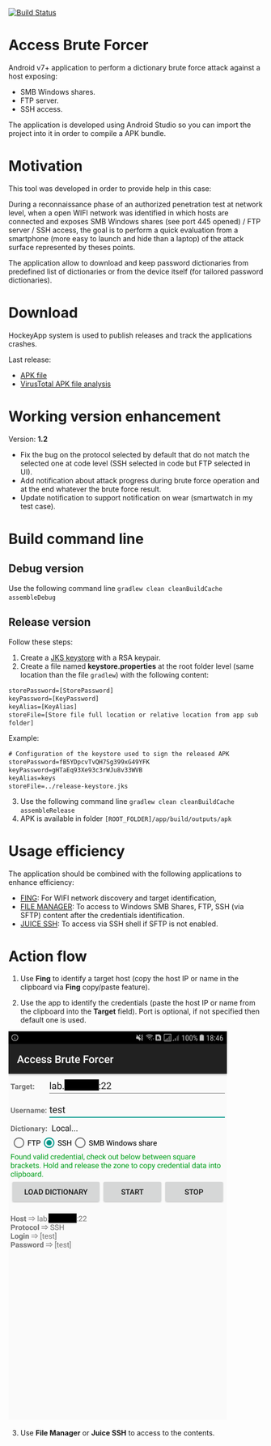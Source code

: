 [![Build Status](https://travis-ci.org/righettod/access-brute-forcer.svg)](https://travis-ci.org/righettod/access-brute-forcer)

# Access Brute Forcer

Android v7+ application to perform a dictionary brute force attack against a host exposing:
* SMB Windows shares.
* FTP server.
* SSH access.

The application is developed using Android Studio so you can import the project into it in order to compile a APK bundle.

# Motivation

This tool was developed in order to provide help in this case:

During a reconnaissance phase of an authorized penetration test at network level, when a open WIFI network was identified in which hosts are connected and exposes SMB Windows shares (see port 445 opened) / FTP server / SSH access, the goal is to perform a quick evaluation from a smartphone (more easy to launch and hide than a laptop) of the attack surface represented by theses points.

The application allow to download and keep password dictionaries from predefined list of dictionaries or from the device itself (for tailored password dictionaries).

# Download

HockeyApp system is used to publish releases and track the applications crashes.

Last release:
* [APK file](https://rink.hockeyapp.net/apps/64dd8a3981644cfd9923617dc0d05989)
* [VirusTotal APK file analysis](https://www.virustotal.com/#/file/6ff09f75a4642ebcb50d0b16bba3964168345009718cb8a53f8573173de72a65/detection)

# Working version enhancement

Version: **1.2**

* Fix the bug on the protocol selected by default that do not match the selected one at code level (SSH selected in code but FTP selected in UI).
* Add notification about attack progress during brute force operation and at the end whatever the brute force result.
* Update notification to support notification on wear (smartwatch in my test case).

# Build command line

## Debug version

Use the following command line `gradlew clean cleanBuildCache assembleDebug`

## Release version

Follow these steps:

1. Create a [JKS keystore](https://stackoverflow.com/a/37488577) with a RSA keypair.
2. Create a file named **keystore.properties** at the root folder level (same location than the file `gradlew`) with the following content:
```
storePassword=[StorePassword]
keyPassword=[KeyPassword]
keyAlias=[KeyAlias]
storeFile=[Store file full location or relative location from app sub folder]
```
Example:
```
# Configuration of the keystore used to sign the released APK
storePassword=fB5YDpcvTvQH7Sg399xG49YFK
keyPassword=gHTaEq93Xe93c3rWJu8v33WVB
keyAlias=keys
storeFile=../release-keystore.jks
```
3. Use the following command line `gradlew clean cleanBuildCache assembleRelease`
4. APK is available in folder `[ROOT_FOLDER]/app/build/outputs/apk`

# Usage efficiency

The application should be combined with the following applications to enhance efficiency:
* [FING](https://play.google.com/store/apps/details?id=com.overlook.android.fing&hl=en): For WIFI network discovery and target identification,
* [FILE MANAGER](https://play.google.com/store/apps/details?id=com.alphainventor.filemanager&hl=en): To access to Windows SMB Shares, FTP, SSH (via SFTP) content after the credentials identification.
* [JUICE SSH](https://play.google.com/store/apps/details?id=com.sonelli.juicessh&hl=en): To access via SSH shell if SFTP is not enabled.

# Action flow

1. Use **Fing** to identify a target host (copy the host IP or name in the clipboard via **Fing** copy/paste feature).

2. Use the app to identify the credentials (paste the host IP or name from the clipboard into the **Target** field). Port is optional, if not specified then default one is used.

![Main screen](example.png)

3. Use **File Manager** or **Juice SSH** to access to the contents.

